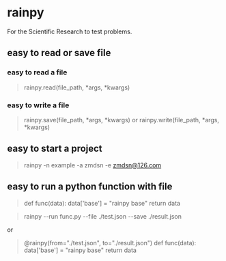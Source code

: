 # rainpy

For the Scientific Research to test problems.

## easy to read or save file 

### easy to read a file

> rainpy.read(file_path, *args, *kwargs)

### easy to write a file

> rainpy.save(file_path, *args, *kwargs)
or
> rainpy.write(file_path, *args, *kwargs)


## easy to start a project

> rainpy -n example -a zmdsn -e zmdsn@126.com

## easy to run a python function with file

> def func(data):
>     data['base'] = "rainpy base"
>     return data

> rainpy --run func.py --file ./test.json --save ./result.json

or

> @rainpy(from="./test.json", to="./result.json")
> def func(data):
>     data['base'] = "rainpy base"
>     return data
